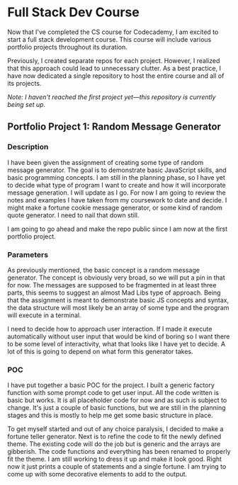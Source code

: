 # Full Stack Dev Course

Now that I've completed the CS course for Codecademy, I am excited to start a full stack development course. This course will include various portfolio projects throughout its duration.

Previously, I created separate repos for each project. However, I realized that this approach could lead to unnecessary clutter. As a best practice, I have now dedicated a single repository to host the entire course and all of its projects.

*Note: I haven't reached the first project yet—this repository is currently being set up.*

## Portfolio Project 1: Random Message Generator

### Description

I have been given the assignment of creating some type of random message generator. The goal is to demonstrate basic
JavaScript skills, and basic programming concepts. I am still in the planning phase, so I have yet to decide what type
of program I want to create and how it will incorporate message generation. I will update as I go. For now I am going to
review the notes and examples I have taken from my coursework to date and decide. I might make a fortune cookie message
generator, or some kind of random quote generator. I need to nail that down still. 

I am going to go ahead and make the repo public since I am now at the first portfolio project.

### Parameters

As previously mentioned, the basic concept is a random message generator. The concept is obviously very broad, so we
will put a pin in that for now. The messages are supposed to be fragmented in at least three parts, this seems to suggest
an almost Mad Libs type of approach. Being that the assignment is meant to demonstrate basic JS concepts and syntax, the
data structure will most likely be an array of some type and the program will execute in a terminal.

I need to decide how to approach user interaction. If I made it execute automatically without user input that would be
kind of boring so I want there to be some level of interactivity, what that looks like I have yet to decide. A lot of
this is going to depend on what form this generator takes.

### POC

I have put together a basic POC for the project. I built a generic factory function with some prompt code to get user
input. All the code written is basic but works. It is all placeholder code for now and as such is subject to change.
It's just a couple of basic functions, but we are still in the planning stages and this is mostly to help me get some
basic structure in place.

To get myself started and out of any choice paralysis, I decided to make a fortune teller generator. Next is to refine
the code to fit the newly defined theme. The existing code will do the job but is generic and the arrays are gibberish.
The code functions and everything has been renamed to properly fit the theme. I am still working to dress it up and make
it look good. Right now it just prints a couple of statements and a single fortune. I am trying to come up with some
decorative elements to add to the output.
